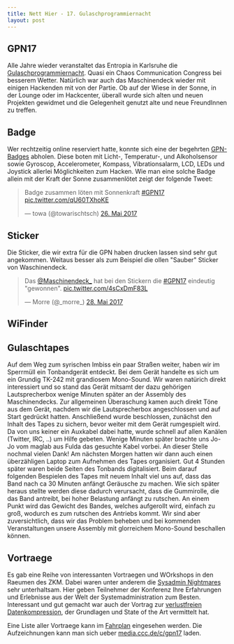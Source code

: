 ```yaml
---
title: Nett Hier - 17. Gulaschprogrammiernacht
layout: post
---
```



## GPN17
Alle Jahre wieder veranstaltet das Entropia in Karlsruhe die [Gulaschprogrammiernacht](https://gulas.ch). Quasi ein Chaos Communication Congress bei besserem Wetter.
Natürlich war auch das Maschinendeck wieder mit einigen Hackenden mit von der Partie.
Ob auf der Wiese in der Sonne, in der Lounge oder im Hackcenter, überall wurde sich alten und neuen Projekten gewidmet und die Gelegenheit genutzt alte und neue FreundInnen zu treffen.

## Badge
Wer rechtzeitig online reserviert hatte, konnte sich eine der begehrten [GPN-Badges](https://entropia.de/GPN17:Badge) abholen.
Diese boten mit Licht-, Temperatur-, und Alkoholsensor sowie Gyroscop, Accelerometer, Kompass, Vibrationsalarm, LCD, LEDs und Joystick allerlei Möglichkeiten zum Hacken.
Wie man eine solche Badge allein mit der Kraft der Sonne zusammenlötet zeigt der folgende Tweet:
<blockquote class="twitter-tweet" data-lang="de"><p lang="de" dir="ltr">Badge zusammen löten mit Sonnenkraft <a href="https://twitter.com/hashtag/GPN17?src=hash">#GPN17</a> <a href="https://t.co/qU60TXhoKE">pic.twitter.com/qU60TXhoKE</a></p>&mdash; towa (@towarischtsch) <a href="https://twitter.com/towarischtsch/status/868082623771553792">26. Mai 2017</a></blockquote>
<script async src="//platform.twitter.com/widgets.js" charset="utf-8"></script>

## Sticker
Die Sticker, die wir extra für die GPN haben drucken lassen sind sehr gut angekommen. Weitaus besser als zum Beispiel die ollen "Sauber" Sticker von Waschinendeck.
<blockquote class="twitter-tweet" data-lang="de"><p lang="de" dir="ltr">Das <a href="https://twitter.com/Maschinendeck_">@Maschinendeck_</a> hat bei den Stickern die <a href="https://twitter.com/hashtag/GPN17?src=hash">#GPN17</a> eindeutig &quot;gewonnen&quot;. <a href="https://t.co/4sCxDmF83L">pic.twitter.com/4sCxDmF83L</a></p>&mdash; Morre (@_morre_) <a href="https://twitter.com/_morre_/status/868764405063876611">28. Mai 2017</a></blockquote>
<script async src="//platform.twitter.com/widgets.js" charset="utf-8"></script>

## WiFinder

## Gulaschtapes
Auf dem Weg zum syrischen Imbiss ein paar Straßen weiter, haben wir im Sperrmüll ein Tonbandgerät entdeckt.
Bei dem Gerät handelte es sich um ein Grundig TK-242 mit grandiosem Mono-Sound.
Wir waren natürich direkt interessiert und so stand das Gerät mitsamt der dazu gehörigen Lautsprecherbox wenige Minuten später an der Assembly des Maschinendecks.
Zur allgemeinen Überaschung kamen auch direkt Töne aus dem Gerät, nachdem wir die Lautsprecherbox angeschlossen und auf Start gedrückt hatten.
Anschließend wurde beschlossen, zunächst den Inhalt des Tapes zu sichern, bevor weiter mit dem Gerät rumgespielt wird.
Da von uns keiner ein Auxkabel dabei hatte, wurde schnell auf allen Kanälen (Twitter, IRC, ..) um Hilfe gebeten.
Wenige Minuten später brachte uns Jo-Jo vom maglab aus Fulda das gesuchte Kabel vorbei. An dieser Stelle nochmal vielen Dank!
Am nächsten Morgen hatten wir dann auch einen überzähligen Laptop zum Aufnehmen des Tapes organisiert.
Gut 4 Stunden später waren beide Seiten des Tonbands digitalisiert.
Beim darauf folgenden Bespielen des Tapes mit neuem Inhalt viel uns auf, dass das Band nach ca 30 Minuten anfängt Geräusche zu machen.
Wie sich später heraus stellte werden diese dadurch verursacht, dass die Gummirolle, die das Band antreibt, bei hoher Belastung anfängt zu rutschen.
An einem Punkt wird das Gewicht des Bandes, welches aufgerollt wird, einfach zu groß, wodurch es zum rutschen des Antriebs kommt.
Wir sind aber zuversichtlich, dass wir das Problem beheben und bei kommenden Veranstaltungen unsere Assembly mit glorreichem Mono-Sound beschallen können.


## Vortraege

Es gab eine Reihe von interessanten Vortraegen und WOrkshops in den Raeumen des ZKM.
Dabei waren unter anderem die [Sysadmin Nightmares](https://entropia.de/GPN17:Sysadmin_Nightmares)
sehr unterhaltsam. Hier geben Teilnehmer der Konferenz Ihre Erfahrungen und
Erlebnisse aus der Welt der Systemadministration zum Besten. Interessant und gut
gemacht war auch der Vortrag zur [verlustfreien Datenkompression](https://entropia.de/GPN17:Lossless_Data_Compression),
der Grundlagen und State of the Art vermittelt hat.

Eine Liste aller Vortraege kann im [Fahrplan](https://entropia.de/GPN17:Fahrplan)
eingesehen werden. Die Aufzeichnungen kann man sich ueber [media.ccc.de/c/gpn17](https://media.ccc.de/c/gpn17)
laden.
